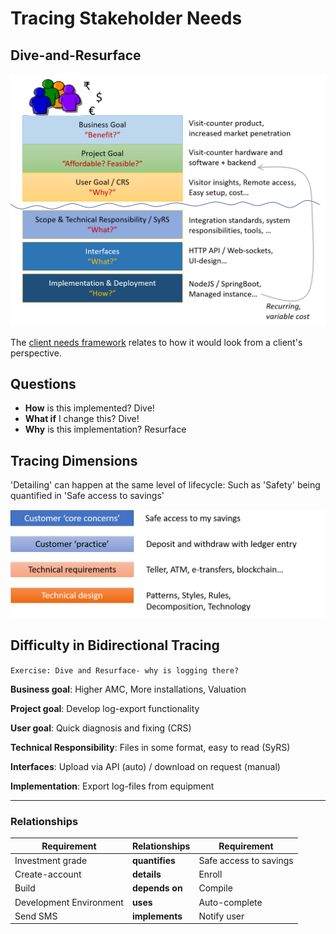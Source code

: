 # Tracing Stakeholder Needs

## Dive-and-Resurface

![value-chain](images/value-chain.png "value chain")

The [client needs framework](https://evolytics.com/blog/hierarchy-client-needs-framework-analysts/)
relates to how it would look from a client's perspective.

## Questions

- **How** is this implemented? Dive!
- **What if** I change this? Dive!
- **Why** is this implementation? Resurface

## Tracing Dimensions

'Detailing' can happen at the same level of lifecycle:
Such as 'Safety' being quantified in 'Safe access to savings'

![lifecycle](images/hierarchy-customer-need.png "customer needs")

## Difficulty in Bidirectional Tracing

`Exercise: Dive and Resurface- why is logging there?`

**Business goal**: Higher AMC, More installations, Valuation

**Project goal**: Develop log-export functionality

**User goal**: Quick diagnosis and fixing (CRS)

**Technical Responsibility**: Files in some format, easy to read (SyRS)

**Interfaces**: Upload via API (auto) / download on request (manual)

**Implementation**: Export log-files from equipment

---

### Relationships

Requirement | Relationships | Requirement
---|---|---
Investment grade | **quantifies** | Safe access to savings
Create-account | **details** | Enroll
Build | **depends on** | Compile
Development Environment | **uses** | Auto-complete
Send SMS | **implements** | Notify user

